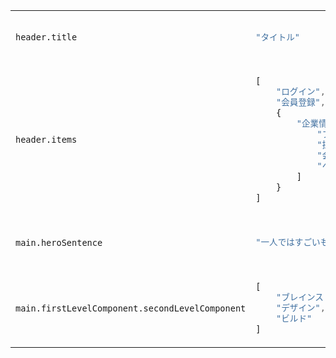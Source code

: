 <table>
<tr></tr><tr>
<td>

```

header.title

```

</td>
<td>

```js

"タイトル"

```

</td>
</tr>
<tr></tr><tr>
<td>

```

header.items

```

</td>
<td>

```js

[
    "ログイン",
    "会員登録",
    {
        "企業情報": [
            "ブログ",
            "採用情報",
            "会社紹介",
            "ヘルプセンター"
        ]
    }
]

```

</td>
</tr>
<tr></tr><tr>
<td>

```

main.heroSentence

```

</td>
<td>

```js

"一人ではすごいものは完成できない。"

```

</td>
</tr>
<tr></tr><tr>
<td>

```

main.firstLevelComponent.secondLevelComponent

```

</td>
<td>

```js

[
    "ブレインストーミング",
    "デザイン",
    "ビルド"
]

```

</td>
</tr>
</table>
